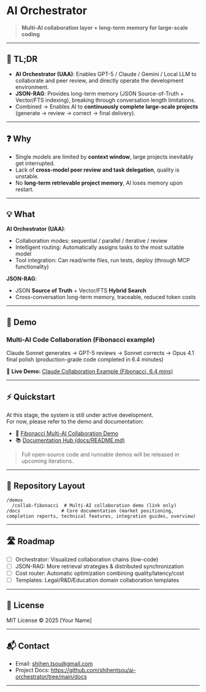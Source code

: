 # AI Orchestrator  
> **Multi-AI collaboration layer + long-term memory for large-scale coding**

---

## 🚀 TL;DR
- **AI Orchestrator (UAA)**: Enables GPT-5 / Claude / Gemini / Local LLM to collaborate and peer review, and directly operate the development environment.
- **JSON-RAG**: Provides long-term memory (JSON Source-of-Truth + Vector/FTS indexing), breaking through conversation length limitations.
- Combined → Enables AI to **continuously complete large-scale projects** (generate → review → correct → final delivery).

---

## ❓ Why
- Single models are limited by **context window**, large projects inevitably get interrupted.
- Lack of **cross-model peer review and task delegation**, quality is unstable.
- No **long-term retrievable project memory**, AI loses memory upon restart.

---

## 💡 What
**AI Orchestrator (UAA)**:
- Collaboration modes: sequential / parallel / iterative / review
- Intelligent routing: Automatically assigns tasks to the most suitable model
- Tool integration: Can read/write files, run tests, deploy (through MCP functionality)

**JSON-RAG**:
- JSON **Source of Truth** + Vector/FTS **Hybrid Search**
- Cross-conversation long-term memory, traceable, reduced token costs

---

## 🧪 Demo

### Multi-AI Code Collaboration (Fibonacci example)
Claude Sonnet generates → GPT-5 reviews → Sonnet corrects → Opus 4.1 final polish (production-grade code completed in 6.4 minutes)

🔗 **Live Demo:** [Claude Collaboration Example (Fibonacci, 6.4 mins)](https://claude.ai/share/229370a4-5628-4612-831d-6a8a526b6500)

---

## ⚡ Quickstart
At this stage, the system is still under active development.  
For now, please refer to the demo and documentation:

- 🔗 [Fibonacci Multi-AI Collaboration Demo](https://claude.ai/share/229370a4-5628-4612-831d-6a8a526b6500)  
- 📚 [Documentation Hub (docs/README.md)](./docs/README.md)

> Full open-source code and runnable demos will be released in upcoming iterations.

---

## 📂 Repository Layout

```
/demos
  /collab-fibonacci  # Multi-AI collaboration demo (link only)
/docs               # Core documentation (market positioning, completion reports, technical features, integration guides, overview)
```

---

## 🛣 Roadmap
- [ ] Orchestrator: Visualized collaboration chains (low-code)
- [ ] JSON-RAG: More retrieval strategies & distributed synchronization
- [ ] Cost router: Automatic optimization combining quality/latency/cost
- [ ] Templates: Legal/R&D/Education domain collaboration templates

---

## 📜 License
MIT License © 2025 [Your Name]

---

## 📬 Contact
- Email: shihen.tsou@gmail.com
- Project Docs: https://github.com/shihentsou/ai-orchestrator/tree/main/docs

---